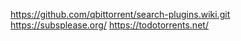 https://github.com/qbittorrent/search-plugins.wiki.git
https://subsplease.org/
https://todotorrents.net/